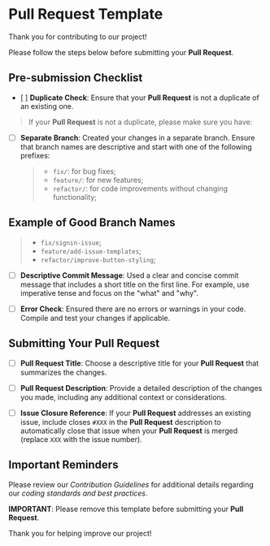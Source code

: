# Pull Request Template

Thank you for contributing to our project!

Please follow the steps below before
submitting your **Pull Request**.

## Pre-submission Checklist

- [ \] **Duplicate Check**: Ensure that your **Pull Request**
  is not a duplicate of an existing one.

> If your **Pull Request** is not a duplicate, please make sure you have:

- [ ] **Separate Branch**: Created your changes in a separate branch.
  Ensure that branch names are descriptive
  and start with one of the following prefixes:

  > - `fix/`: for bug fixes;
  > - `feature/`: for new features;
  > - `refactor/`: for code improvements without changing functionality;

## Example of Good Branch Names

> - `fix/signin-issue`;
> - `feature/add-issue-templates`;
> - `refactor/improve-button-styling`;

- [ ] **Descriptive Commit Message**: Used a clear and concise commit
  message that includes a short title on the first line.
  For example, use imperative tense and focus on the "what" and "why".

- [ ] **Error Check**: Ensured there are no errors or warnings in your code.
  Compile and test your changes if applicable.

## Submitting Your Pull Request

- [ ] **Pull Request Title**: Choose a descriptive title for your
  **Pull Request** that summarizes the changes.

- [ ] **Pull Request Description**: Provide a detailed description
  of the changes you made, including any additional context or considerations.

- [ ] **Issue Closure Reference**: If your **Pull Request** addresses an
  existing issue, include closes `#XXX` in the **Pull Request** description
  to automatically close that issue when your **Pull Request** is merged
  (replace `XXX` with the issue number).

## Important Reminders

Please review our *Contribution Guidelines* for additional details
regarding our *coding standards and best practices*.

**IMPORTANT**: Please remove this template
before submitting your **Pull Request**.

Thank you for helping improve our project!
